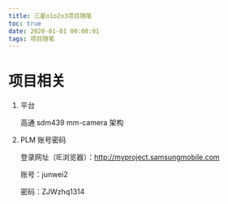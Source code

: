 ```yaml
---
title: 三星o1o2o3项目随笔
toc: true
date: 2020-01-01 00:00:01
tags: 项目随笔
---
```


# 项目相关

1. 平台

   高通 sdm439 mm-camera 架构

2. PLM 账号密码 

   登录网址（IE浏览器）：http://myproject.samsungmobile.com

   账号：junwei2

   密码：ZJWzhq1314

   

   

